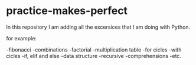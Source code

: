 # practice-makes-perfect

In this repository I am adding all the excersices that I am doing with Python.

for example:

-fibonacci
-combinations
-factorial
-multiplication table
-for cicles
-with cicles
-if, elif and else
-data structure
-recursive
-comprehensions
-etc.
